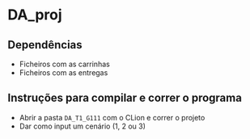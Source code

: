 # DA_proj

## Dependências
- Ficheiros com as carrinhas
- Ficheiros com as entregas

## Instruções para compilar e correr o programa
- Abrir a pasta `DA_T1_G111` com o CLion e correr o projeto
- Dar como input um cenário (1, 2 ou 3)
